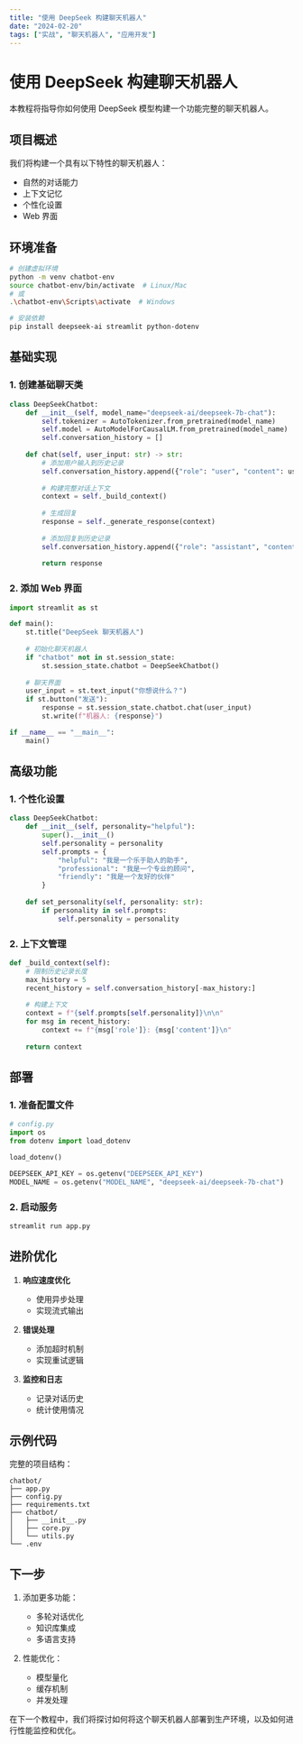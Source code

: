 ```yaml
---
title: "使用 DeepSeek 构建聊天机器人"
date: "2024-02-20"
tags: ["实战", "聊天机器人", "应用开发"]
---
```


# 使用 DeepSeek 构建聊天机器人

本教程将指导你如何使用 DeepSeek 模型构建一个功能完整的聊天机器人。

## 项目概述

我们将构建一个具有以下特性的聊天机器人：
- 自然的对话能力
- 上下文记忆
- 个性化设置
- Web 界面

## 环境准备

```bash
# 创建虚拟环境
python -m venv chatbot-env
source chatbot-env/bin/activate  # Linux/Mac
# 或
.\chatbot-env\Scripts\activate  # Windows

# 安装依赖
pip install deepseek-ai streamlit python-dotenv
```

## 基础实现

### 1. 创建基础聊天类

```python
class DeepSeekChatbot:
    def __init__(self, model_name="deepseek-ai/deepseek-7b-chat"):
        self.tokenizer = AutoTokenizer.from_pretrained(model_name)
        self.model = AutoModelForCausalLM.from_pretrained(model_name)
        self.conversation_history = []
    
    def chat(self, user_input: str) -> str:
        # 添加用户输入到历史记录
        self.conversation_history.append({"role": "user", "content": user_input})
        
        # 构建完整对话上下文
        context = self._build_context()
        
        # 生成回复
        response = self._generate_response(context)
        
        # 添加回复到历史记录
        self.conversation_history.append({"role": "assistant", "content": response})
        
        return response
```

### 2. 添加 Web 界面

```python
import streamlit as st

def main():
    st.title("DeepSeek 聊天机器人")
    
    # 初始化聊天机器人
    if "chatbot" not in st.session_state:
        st.session_state.chatbot = DeepSeekChatbot()
    
    # 聊天界面
    user_input = st.text_input("你想说什么？")
    if st.button("发送"):
        response = st.session_state.chatbot.chat(user_input)
        st.write(f"机器人: {response}")

if __name__ == "__main__":
    main()
```

## 高级功能

### 1. 个性化设置

```python
class DeepSeekChatbot:
    def __init__(self, personality="helpful"):
        super().__init__()
        self.personality = personality
        self.prompts = {
            "helpful": "我是一个乐于助人的助手",
            "professional": "我是一个专业的顾问",
            "friendly": "我是一个友好的伙伴"
        }
    
    def set_personality(self, personality: str):
        if personality in self.prompts:
            self.personality = personality
```

### 2. 上下文管理

```python
def _build_context(self):
    # 限制历史记录长度
    max_history = 5
    recent_history = self.conversation_history[-max_history:]
    
    # 构建上下文
    context = f"{self.prompts[self.personality]}\n\n"
    for msg in recent_history:
        context += f"{msg['role']}: {msg['content']}\n"
    
    return context
```

## 部署

### 1. 准备配置文件

```python
# config.py
import os
from dotenv import load_dotenv

load_dotenv()

DEEPSEEK_API_KEY = os.getenv("DEEPSEEK_API_KEY")
MODEL_NAME = os.getenv("MODEL_NAME", "deepseek-ai/deepseek-7b-chat")
```

### 2. 启动服务

```bash
streamlit run app.py
```

## 进阶优化

1. **响应速度优化**
   - 使用异步处理
   - 实现流式输出

2. **错误处理**
   - 添加超时机制
   - 实现重试逻辑

3. **监控和日志**
   - 记录对话历史
   - 统计使用情况

## 示例代码

完整的项目结构：

```
chatbot/
├── app.py
├── config.py
├── requirements.txt
├── chatbot/
│   ├── __init__.py
│   ├── core.py
│   └── utils.py
└── .env
```

## 下一步

1. 添加更多功能：
   - 多轮对话优化
   - 知识库集成
   - 多语言支持

2. 性能优化：
   - 模型量化
   - 缓存机制
   - 并发处理

在下一个教程中，我们将探讨如何将这个聊天机器人部署到生产环境，以及如何进行性能监控和优化。 